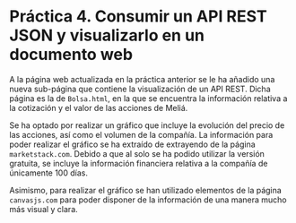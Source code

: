 # Práctica 4. Consumir un API REST JSON y visualizarlo en un documento web

A la página web actualizada en la práctica anterior se le ha añadido una nueva sub-página que contiene la visualización de un API REST. Dicha página es la de ``Bolsa.html``, en la que se encuentra la información relativa a la cotización y el valor de las acciones de Meliá.

Se ha optado por realizar un gráfico que incluye la evolución del precio de las acciones, así como el volumen de la compañía. La información para poder realizar el gráfico se ha extraído de extrayendo de la página ``marketstack.com``. Debido a que al solo se ha podido utilizar la versión gratuita, se incluye la información financiera relativa a la compañía de únicamente 100 días. 

Asimismo, para realizar el gráfico se han utilizado elementos de la página ``canvasjs.com`` para poder disponer de la información de una manera mucho más visual y clara.